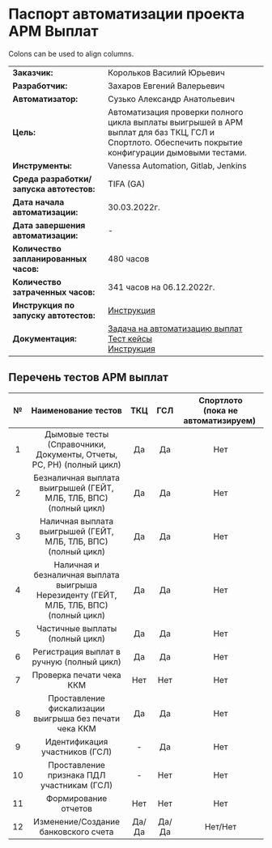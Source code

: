 # Паспорт автоматизации проекта АРМ Выплат

Colons can be used to align columns.

|                                       |                                                                                                                                                               |
| :------------------------------------ |:--------------------------------------------------------------------------------------------------------------------------------------------------------------|
| **Заказчик:**                             | Корольков Василий Юрьевич                                                                                                                                     |
| **Разработчик:**                      | Захаров Евгений Валерьевич                                                                                                                                    |
| **Автоматизатор:**                    | Сузько Александр Анатольевич                                                                                                                                  |
| **Цель:**                                 | Автоматизация проверки полного цикла выплаты выигрышей в АРМ выплат для баз ТКЦ, ГСЛ и Спортлото. Обеспечить покрытие конфигурации дымовыми тестами.          |
| **Инструменты:**                          | Vanessa Automation, Gitlab, Jenkins                                                                                                                           |
| **Среда разработки/запуска автотестов:**  | TIFA (GA)                                                                                                                                                     |
| **Дата начала автоматизации:**            | 30.03.2022г.                                                                                                                                                  |
| **Дата завершения автоматизации:**        | -                                                                                                                                                             |
| **Количество запланированных часов:**     | 480 часов                                                                                                                                                     |
| **Количество затраченных часов:**         | 341 часов на 06.12.2022г.                                                                                                                                     |
| **Инструкция по запуску автотестов:**     | [Инструкция](https://confluence.tccenter.ru/pages/viewpage.action?pageId=252254051)                                                                           |
| **Документация:**                         | [Задача на автоматизацию выплат](https://jira.tccenter.ru/browse/IASPAY-280) <br/> [Тест кейсы](https://testit.tccenter.ru/projects/33976/tests?isolatedSection=2186214e-b4cc-44c8-8bc8-d2733353f718) <br/> [Инструкция](https://confluence.tccenter.ru/pages/viewpage.action?pageId=101390728 ) |

## Перечень тестов АРМ выплат

| № | Наименование тестов                                                                       | ТКЦ        | ГСЛ        | Спортлото <br/> (пока не автоматизируем)   |
|:-:| :----------------------------------------------------------------------------------------:|:----------:|:----------:|:-----------------------------------:|
| 1 | Дымовые тесты (Справочники, Документы, Отчеты, РС, РН) (полный цикл)                      | Да         | Да         | Нет                                 |
| 2 | Безналичная выплата выигрышей (ГЕЙТ, МЛБ, ТЛБ, ВПС) (полный цикл)                         | Да         | Да         | Нет                                 |
| 3 | Наличная выплата выигрышей (ГЕЙТ, МЛБ, ТЛБ, ВПС) (полный цикл)                            | Да         | Да         | Нет                                 |
| 4 | Наличная и безналичная выплата выигрыша Нерезиденту (ГЕЙТ, МЛБ, ТЛБ, ВПС) (полный цикл)   | Да         | Да         | Нет                                 |  
| 5 | Частичные выплаты (полный цикл)                                                           | Да         | Да         | Нет                                 |
| 6 | Регистрация выплат в ручную (полный цикл)                                                 | Да         | Да         | Нет                                 |
| 7 | Проверка печати чека ККМ                                                                  | Нет        | Нет        | Нет                                 |
| 8 | Проставление фискализации выигрыша без печати чека ККМ                                    | Да         | Да         | Нет                                 |
| 9 | Идентификация участников (ГСЛ)                                                            | -          | Да         | Нет                                 |
| 10| Проставление признака ПДЛ участникам (ГСЛ)                                                | -          | Нет        | Нет                                 |
| 11| Формирование отчетов                                                                      | Нет        | Нет        | Нет                                 |
| 12| Изменение/Создание банковского счета                                                      | Да/Да      | Да/Да      | Нет/Нет                             |
